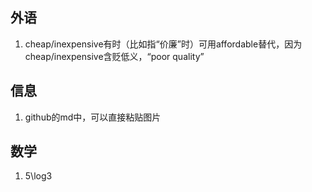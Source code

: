 ## 外语

1. cheap/inexpensive有时（比如指“价廉”时）可用affordable替代，因为cheap/inexpensive含贬低义，“poor quality”

## 信息

1. github的md中，可以直接粘贴图片

## 数学

1. 5\log3
